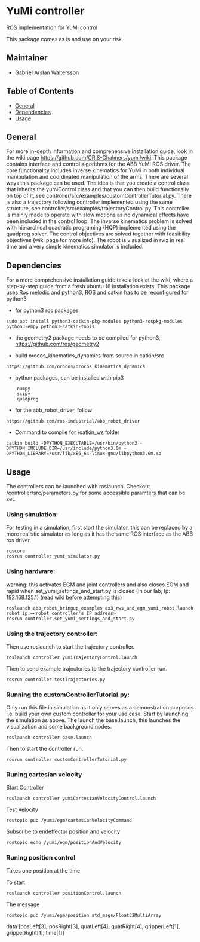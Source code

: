# YuMi controller 
ROS implementation for YuMi control

This package comes as is and use on your risk. 

## Maintainer 
* Gabriel Arslan Waltersson

## Table of Contents
* [General](#general)
* [Dependencies](#dependencies)
* [Usage](#usage)

## General
For more in-depth information and comprehensive installation guide, look in the 
wiki page https://github.com/CRIS-Chalmers/yumi/wiki. This package contains interface and control algorithms for 
the ABB YuMi ROS driver. The core functionality includes inverse kinematics for YuMi in both individual manipulation 
and coordinated manipulation of the arms. There are several ways this package can be used. The idea is that you create a
control class that inherits the yumiControl class and that you can then build functionally on top of it, see 
controller/src/examples/customControllerTutorial.py. There is also a trajectory following controller implemented using
the same structure, see controller/src/examples/trajectoryControl.py. This controller is mainly made to operate with 
slow motions as no dynamical effects have been included in the control loop. The inverse kinematics problem is solved
with hierarchical quadratic programing (HQP) implemented using the quadprog solver. The control objectives are
solved together with feasibility objectives (wiki page for more info). The robot is visualized in rviz in real time and
a very simple kinematics simulator is included. 


## Dependencies
For a more comprehensive installation guide take a look at the wiki, where a step-by-step guide from a fresh ubuntu 18 
installation exists. This package uses Ros melodic and python3, ROS and catkin has to be reconfigured for python3
* for python3 ros packages 
```
sudo apt install python3-catkin-pkg-modules python3-rospkg-modules python3-empy python3-catkin-tools
```

* the geometry2 package needs to be compiled for python3, https://github.com/ros/geometry2

* build orocos_kinematics_dynamics from source in catkin/src
```
https://github.com/orocos/orocos_kinematics_dynamics
```

* python packages, can be installed with pip3
``` 
    numpy
    scipy
    quadprog
```

* for the abb_robot_driver, follow
```
https://github.com/ros-industrial/abb_robot_driver
```

* Command to compile for \catkin_ws folder
``` 
catkin build -DPYTHON_EXECUTABLE=/usr/bin/python3 -DPYTHON_INCLUDE_DIR=/usr/include/python3.6m -DPYTHON_LIBRARY=/usr/lib/x86_64-linux-gnu/libpython3.6m.so
``` 

## Usage
The controllers can be launched with roslaunch. Checkout /controller/src/parameters.py for some accessible paramters that can be set.  

### Using simulation:

For testing in a simulation, first start the simulator, this can be replaced by a more realistic simulator as long as it
has the same ROS interface as the ABB ros driver. 
``` 
roscore
rosrun controller yumi_simulator.py 
```
### Using hardware:
warning: this activates EGM and joint controllers and also closes EGM and rapid when set_yumi_settings_and_start.py 
is closed (In our lab, Ip: 192.168.125.1) (read wiki before attempting this)
```
roslaunch abb_robot_bringup_examples ex3_rws_and_egm_yumi_robot.launch robot_ip:=<robot controller's IP address> 
rosrun controller set_yumi_settings_and_start.py
```

### Using the trajectory controller:
Then use roslaunch to start the trajectory controller. 
``` 
roslaunch controller yumiTrajectoryControl.launch 
``` 
Then to send example trajectories to the trajectory controller run.
``` 
rosrun controller testTrajectories.py 
``` 
### Running the customControllerTutorial.py:
Only run this file in simulation as it only serves as a demonstration purposes i.e. build your own custom controller for 
your use case. Start by launching the simulation as above. The launch the base.launch, this launches the visualization 
and some background nodes. 
``` 
roslaunch controller base.launch 
``` 
Then to start the controller run.
``` 
rosrun controller customControllerTutorial.py
``` 

### Runing cartesian velocity 
Start Controller
```
roslaunch controller yumiCartesianVelocityControl.launch
```
Test Velocity
```
rostopic pub /yumi/egm/cartesianVelocityCommand
```
Subscribe to endeffector position and velocity
```
rostopic echo /yumi/egm/positionAndVelocity
```

### Runing position control
Takes one position at the time

To start
```
roslaunch controller positionControl.launch 
```

The message
```
rostopic pub /yumi/egm/position std_msgs/Float32MultiArray
```
data [posLeft[3], posRight[3], quatLeft[4], quatRight[4], gripperLeft[1], gripperRight[1], time[1]]